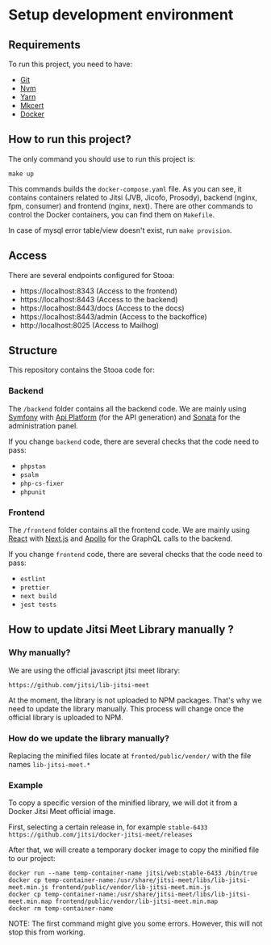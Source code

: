 # Setup development environment

## Requirements

To run this project, you need to have:

- [Git](https://git-scm.com/)
- [Nvm](https://github.com/nvm-sh/nvm)
- [Yarn](https://yarnpkg.com/)
- [Mkcert](https://github.com/FiloSottile/mkcert)
- [Docker](https://www.docker.com/)

## How to run this project?

The only command you should use to run this project is:

```
make up
```

This commands builds the `docker-compose.yaml` file. As you can see, it contains containers
related to Jitsi (JVB, Jicofo, Prosody), backend (nginx, fpm, consumer) and frontend (nginx, next).
There are other commands to control the Docker containers, you can find them on `Makefile`.

In case of mysql error table/view doesn't exist, run `make provision`.

## Access

There are several endpoints configured for Stooa:

* https://localhost:8343 (Access to the frontend)
* https://localhost:8443 (Access to the backend)
* https://localhost:8443/docs (Access to the docs)
* https://localhost:8443/admin (Access to the backoffice)
* http://localhost:8025 (Access to Mailhog)

## Structure

This repository contains the Stooa code for:

### Backend

The `/backend` folder contains all the backend code. We are mainly using [Symfony][symfony] with [Api Platform][api-platform] (for the API generation) and [Sonata][sonata] for the administration panel.

If you change `backend` code, there are several checks that the code need to pass:
* `phpstan`
* `psalm`
* `php-cs-fixer`
* `phpunit`

### Frontend

The `/frontend` folder contains all the frontend code. We are mainly using [React][react] with [Next.js][next] and
[Apollo][apollo] for the GraphQL calls to the backend.

If you change `frontend` code, there are several checks that the code need to pass:
* `estlint`
* `prettier`
* `next build`
* `jest tests`


## How to update Jitsi Meet Library manually ?

### Why manually?

We are using the official javascript jitsi meet library:

`https://github.com/jitsi/lib-jitsi-meet`

At the moment, the library is not uploaded to NPM packages. That's why we need to update the library manually.
This process will change once the official library is uploaded to NPM.

### How do we update the library manually?

Replacing the minified files locate at `fronted/public/vendor/` with the file names `lib-jitsi-meet.*`

### Example

To copy a specific version of the minified library, we will dot it from a Docker Jitsi Meet official image.

First, selecting a certain release in, for example `stable-6433`
`
https://github.com/jitsi/docker-jitsi-meet/releases
`

After that, we will create a temporary docker image to copy the minified file to our project:

```
docker run --name temp-container-name jitsi/web:stable-6433 /bin/true
docker cp temp-container-name:/usr/share/jitsi-meet/libs/lib-jitsi-meet.min.js frontend/public/vendor/lib-jitsi-meet.min.js
docker cp temp-container-name:/usr/share/jitsi-meet/libs/lib-jitsi-meet.min.map frontend/public/vendor/lib-jitsi-meet.min.map
docker rm temp-container-name
```

NOTE: The first command might give you some errors. However, this will not stop this from working.

[symfony]: https://github.com/symfony/symfony
[api-platform]: https://github.com/api-platform/api-platform
[sonata]: https://github.com/sonata-project/SonataAdminBundle
[react]: https://github.com/facebook/react
[next]: https://github.com/vercel/next.js/
[apollo]: https://github.com/apollographql